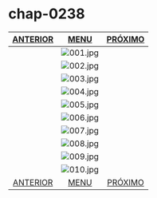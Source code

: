 # chap-0238
|[ANTERIOR](/chap-0237/readme.md)|[MENU](/readme.md)|[PRÓXIMO](/chap-0239/readme.md)|
 |:--:|:--:|:--:|
||![001.jpg](001.jpg)||
||![002.jpg](002.jpg)||
||![003.jpg](003.jpg)||
||![004.jpg](004.jpg)||
||![005.jpg](005.jpg)||
||![006.jpg](006.jpg)||
||![007.jpg](007.jpg)||
||![008.jpg](008.jpg)||
||![009.jpg](009.jpg)||
||![010.jpg](010.jpg)||
|[ANTERIOR](/chap-0237/readme.md)|[MENU](/readme.md)|[PRÓXIMO](/chap-0239/readme.md)|
